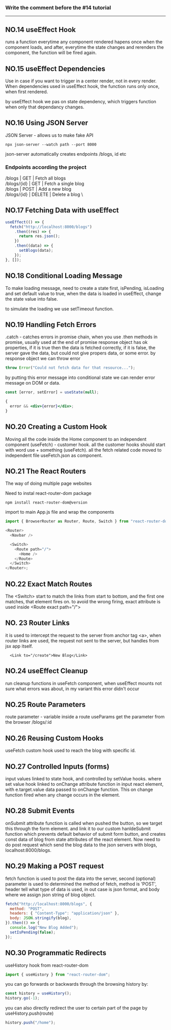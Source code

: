 ### Write the comment before the #14 tutorial

---

## NO.14 useEffect Hook

runs a function everytime any component rendered
hapens once when the component loads, and after, everytime the state changes and rerenders the component, the function will be fired again.

## NO.15 useEffect Dependencies

Use in case if you want to trigger in a center render, not in every render.
When dependencies used in useEffect hook, the function runs only once, when first rendered.

by useEffect hook we pas on state dependency, which triggers function when only that dependancy changes.

## NO.16 Using JSON Server

JSON Server - allows us to make fake API

```
npx json-server --watch path --port 8000
```

json-server automatically creates endpoints /blogs, id etc

### Endpoints according the project

/blogs | GET | Fetch all blogs \
/blogs/{id} | GET | Fetch a single blog\
/blogs | POST | Add a new blog \
/blogs/{id} | DELETE | Delete a blog \

## NO.17 Fetching Data with useEffect

```js
useEffect(() => {
  fetch("http://localhost:8000/blogs")
    .then((res) => {
      return res.json();
    })
    .then((data) => {
      setBlogs(data);
    });
}, []);
```

## NO.18 Conditional Loading Message

To make loading message, need to create a state first, isPending, isLoading and set default value to true, when the data is loaded in useEffect, change the state value into false.

to simulate the loading we use setTimeout function.

## NO.19 Handling Fetch Errors

.catch - catches errors in promise chain, when you use .then methods in promise, usually used at the end of promise
response object has ok properties, if it is true then the data is fetched correctly, if it is false, the server gave the data, but could not give propers data, or some error.
by response object we can throw error

```js
throw Error("Could not fetch data for that resource...");
```

by putting this error message into conditional state we can render error message on DOM or data.

```jsx
const [error, setError] = useState(null);

{
  error && <div>{error}</div>;
}
```

## NO.20 Creating a Custom Hook

Moving all the code inside the Home component to an independent component (useFetch) - customer hook. all the customer hooks should start with word use + something (useFetch). all the fetch related code moved to independent file useFetch.json as component.

## NO.21 The React Routers

The way of doing multiple page websites

Need to instal react-router-dom package

```command-line
npm install react-router-dom@version
```

import to main App.js file and wrap the components

```js
import { BrowserRouter as Router, Route, Switch } from "react-router-dom";

<Router>
  <Navbar />

  <Switch>
    <Route path="/">
      <Home />
    </Route>
  </Switch>
</Router>;
```

## NO.22 Exact Match Routes

The \<Switch></Switch> start to match the links from start to bottom, and the first one matches, that element fires on. to avoid the wrong firing, exact attribute is used inside \<Route exact path="/"></Route>

## NO. 23 Router Links

it is used to intercept the request to the server from anchor tag \<a>, when router links are used, the request not sent to the server, but handles from jsx app itself.

```
  <Link to="/create">New Blog</Link>
```

## NO.24 useEffect Cleanup

run cleanup functions in useFetch component, when useEffect mounts
not sure what errors was about, in my variant this error didn't occur

## NO.25 Route Parameters

route parameter - variable inside a route
useParams get the parameter from the browser /blogs/:id

## NO.26 Reusing Custom Hooks

useFetch custom hook used to reach the blog with specific id.

## NO.27 Controlled Inputs (forms)

input values linked to state hook, and controlled by setValue hooks. where set value hook linked to onChange attribute function in input react element, with e.target.value data passed to onChange function. This on change function fired when any change occurs in the element.

## NO.28 Submit Events

onSubmit attribute function is called when pushed the button, so we target this through the form element. and link it to our custom hanldeSubmit function which prevents default behavior of submit form button, and creates const data of blog from state attributes of the react element.
Now need to do post request which send the blog data to the json servers with blogs, localhost:8000/blogs.

## NO.29 Making a POST request

fetch function is used to post the data into the server, second (optional) parameter is used to determined the method of fetch, method is 'POST', header tell what type of data is used, in out case is json format, and body where we assign json string of blog object.

```js
fetch("http://localhost:8000/blogs", {
  method: "POST",
  headers: { "Content-Type": "application/json" },
  body: JSON.stringify(blog),
}).then(() => {
  console.log("New Blog Added");
  setIsPending(false);
});
```

## NO.30 Programmatic Redirects

useHistory hook from react-router-dom

```js
import { useHistory } from "react-router-dom";
```

you can go forwards or backwards through the browsing history by:

```js
const history = useHistory();
history.go(-1);
```

you can also directly redirect the user to certain part of the page by useHistory.push(route)

```js
history.push("/home");
```
